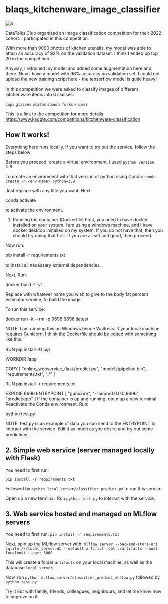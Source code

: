 # blaqs_kitchenware_image_classifier
![a](https://github.com/Blaqadonis/blaqs_kitchenware_image_classifier/assets/100685852/9c345cd0-b6b9-46b1-8981-4a8b0014714c)

DataTalks.Club organized an image classification competition for their 2022 cohort. I participated in this competition. 

With more than 9000 photos of kitchen utensils, my model was able to attain an accuracy of 93% on the validation dataset. I think I ended up top 20 in the competition.

Anyway, I retrained my model and added some augmentation here and there. Now I have a model with 96% accuracy on validation set. I could not upload the new  training  script here - the tensorflow model is quite heavy!

In this competition we were asked to classify images of different kitchenware items into 6 classes:

```cups```
```glasses```
```plates```
```spoons```
```forks```
```knives```

This is a link to the competition for more details https://www.kaggle.com/competitions/kitchenware-classification

## How it works!

Everything here runs locally. If you want to try out the service, follow the steps below:

Before you proceed, create a virtual environment. I used ```python version 3.9``` 

To create an environment with that version of python using Conda: ```conda create -n <env-name> python=3.9```

Just replace <env-name> with any title you want. Next:

 conda activate <env-name>

to activate the environment.

1. Running the container (Dockerfile)
First, you need to have docker installed on your system. I am using a windows machine, and I have docker desktop installed on my system. If you do not have that, then you should try doing that first. If you are all set and good, then proceed.

Now run:

 pip install -r requirements.txt

to install all necessary external dependencies.

Next, Run:

docker build -t <service-name>:v1 .

Replace <service-name> with whatever name you wish to give to the body fat percent estimator service, to build the image.

To run this service:

docker run -it --rm -p 9696:9696 <service-name>:latest

NOTE: I am running this on Windows hence Waitress. If your local machine requires Gunicorn, I think the Dockerfile should be edited with something like this:


RUN pip install -U pip

WORKDIR /app

COPY [ "online_webservice_flask/predict.py", "models/pipeline.bin", "requirements.txt", "./" ]

RUN pip install -r requirements.txt

EXPOSE 9696 
ENTRYPOINT [ "gunicorn", "--bind=0.0.0.0:9696", "predict:app" ]
If the container is up and running, open up a new terminal. Reactivate the Conda environment. Run:

python test.py

NOTE: test.py is an example of data you can send to the ENTRYPOINT to interact with the service. Edit it as much as you desire and try out some predictions.

## 2. Simple web service (server managed locally with Flask)
  
You need to first run:

```pip install -r requirements.txt```

Followed by ```python local_server/classifier_predict.py``` to run this service.

Open up a new terminal. Run ```python test.py``` to interact with the service.

## 3. Web service hosted and managed on MLflow servers

  You need to first run: ```pip install -r requirements.txt```

Next, spin up the MLflow server with: ```mlflow server --backend-store-uri sqlite:///local_server.db --default-artifact-root ./artifacts --host localhost --port 5000```

This will create a folder ```artifacts``` on your local machine, as well as the database ```local_server```.

Now, run ```python mlflow_server/classifier_predict_mlflow.py``` followed by ```python test.py```

Try it out with family, friends, colleagues, neighbours, and let me know how to improve on it.
